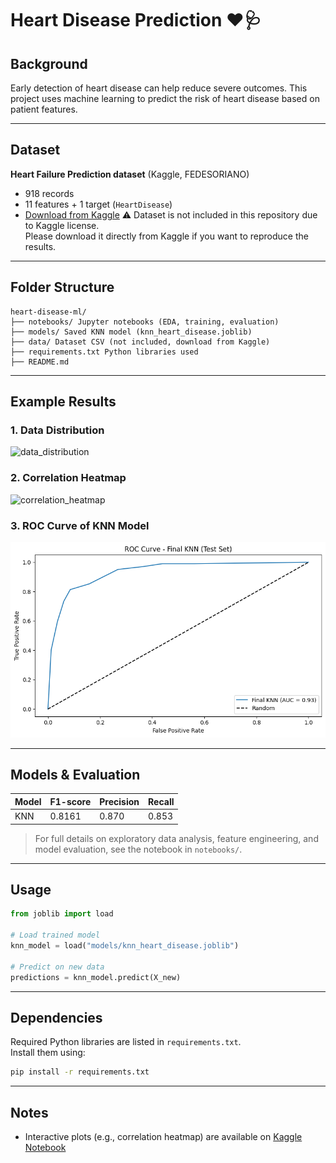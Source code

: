 # Heart Disease Prediction ❤️🩺

## Background
Early detection of heart disease can help reduce severe outcomes. This project uses machine learning to predict the risk of heart disease based on patient features.

---

## Dataset
**Heart Failure Prediction dataset** (Kaggle, FEDESORIANO)  
- 918 records  
- 11 features + 1 target (`HeartDisease`)  
- [Download from Kaggle](https://www.kaggle.com/fedesoriano/heart-failure-prediction)
  ⚠️ Dataset is not included in this repository due to Kaggle license.  
Please download it directly from Kaggle if you want to reproduce the results.

---

## Folder Structure
```
heart-disease-ml/
├── notebooks/ Jupyter notebooks (EDA, training, evaluation)
├── models/ Saved KNN model (knn_heart_disease.joblib)
├── data/ Dataset CSV (not included, download from Kaggle)
├── requirements.txt Python libraries used
├── README.md
```
---

## Example Results

### 1. Data Distribution
![data_distribution](images/data_distribution.png)

### 2. Correlation Heatmap
![correlation_heatmap](images/correlation_heatmap.png)

### 3. ROC Curve of KNN Model
![roc_curve](images/roc_curve.png)

---

## Models & Evaluation
| Model | F1-score | Precision | Recall |
|-------|---------|----------|-----------|
| KNN     | 0.8161     | 0.870      | 0.853   |

> For full details on exploratory data analysis, feature engineering, and model evaluation, see the notebook in `notebooks/`.

---

## Usage
```python
from joblib import load

# Load trained model
knn_model = load("models/knn_heart_disease.joblib")

# Predict on new data
predictions = knn_model.predict(X_new)
```

---

## Dependencies
Required Python libraries are listed in `requirements.txt`.  
Install them using:

```bash
pip install -r requirements.txt
```
---

## Notes
- Interactive plots (e.g., correlation heatmap) are available on [Kaggle Notebook](https://www.kaggle.com/code/enfantksr/heartdisease-prediction)
